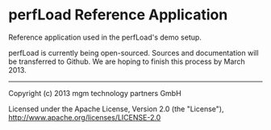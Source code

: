 # perfLoad Reference Application

Reference application used in the perfLoad's demo setup.

perfLoad is currently being open-sourced. Sources and documentation
will be transferred to Github. We are hoping to finish this process
by March 2013.

---

Copyright (c) 2013 mgm technology partners GmbH

Licensed under the Apache License, Version 2.0 (the "License"),
http://www.apache.org/licenses/LICENSE-2.0
